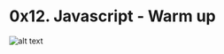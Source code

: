 # 0x12. Javascript - Warm up

![alt text](https://s3.amazonaws.com/intranet-projects-files/holbertonschool-higher-level_programming+/303/Javascript-535.png.jpeg)
